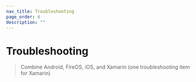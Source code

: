 ```yaml
---
nav_title: Troubleshooting
page_order: 6
description: ""
---
```


# Troubleshooting

> Combine Android, FireOS, iOS, and Xamarin (one troubleshooting item for Xamarin)